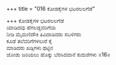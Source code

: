 +++
title = "016 ಕೋಡಕೈಗಳ ಭಟರಲಲಗೆಡೆ"

+++
ಕೋಡಕೈಗಳ ಭಟರಲಲಗೆಡೆ  
ಯಾಡಿದವು ಹೆಗಲಡ್ಡವರಿಗೆಯ  
ನೀಡಿ ಮೈಮಣಿದೌಕಿ ತಿವಿದಾಡಿದರು ಸಬಳಿಗರು  
ಕೂಡೆ ತಲೆವರಿಗೆಗಳಲುರೆ ಕೈ  
ಮಾಡಿದರು ಖಡ್ಗಿಗಳು ಥಟ್ಟಿನ  
ಜೋಡು ಜರಿಯಲು ಹೊಕ್ಕು ಬೆರಸಿದವಾನೆ ಕುದುರೆಗಳು      ॥16॥